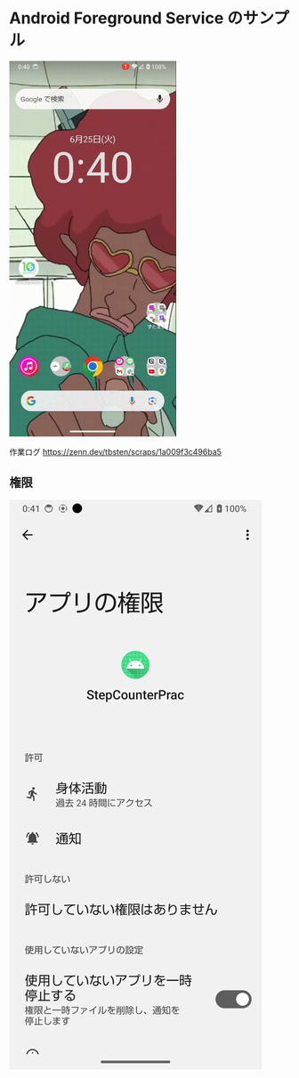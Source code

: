 # Android Foreground Service のサンプル

<img src="./docs/step-counter-sample.gif" alt="foreground service のサンプル" width="300" />

作業ログ
https://zenn.dev/tbsten/scraps/1a009f3c496ba5

## 権限

![権限](./docs/permissions.png)
